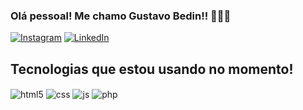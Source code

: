 ### Olá pessoal! Me chamo Gustavo Bedin!! 🚀🚀🚀 
[![Instagram](https://img.shields.io/badge/Instagram-E4405F?style=for-the-badge&logo=instagram&logoColor=white)](https://instagram.com/gustavo.bedin)
[![LinkedIn](https://img.shields.io/badge/linkedin-836FFF?style=for-the-badge&logo=linkedin&logoColor=white)](https://www.linkedin.com/in/gustavo-bedin-03b6a6191)


## Tecnologias que estou usando no momento!
<div style="display: inline_block">
  <img align="center" alt="html5" src="https://img.shields.io/badge/HTML5-E34F26?style=for-the-badge&logo=html5&logoColor=white" />
  <img align="center" alt="css" src="https://img.shields.io/badge/CSS3-1572B6?style=for-the-badge&logo=css3&logoColor=white" />
  <img align="center" alt="js" src="https://img.shields.io/badge/JavaScript-F7DF1E?style=for-the-badge&logo=javascript&logoColor=black" />
  <img align="center" alt="php" src="https://img.shields.io/badge/PHP-BF40BF?style=for-the-badge&logo=php&logoColor=white">
  </div>

